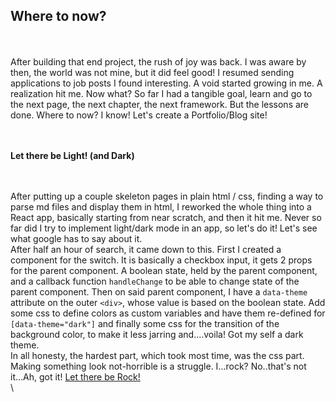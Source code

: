 ## Where to now?

\
\
After building that end project, the rush of joy was back. I was aware by then, the world was not mine, but it did feel good! I resumed sending applications to job posts I found interesting. A void started growing in me. A realization hit me. Now what? So far I had a tangible goal, learn and go to the next page, the next chapter, the next framework. But the lessons are done. Where to now? I know! Let's create a Portfolio/Blog site!

\
\
**Let there be Light! (and Dark)**

\
\
After putting up a couple skeleton pages in plain html / css, finding a way to parse md files and display them in html, I reworked the whole thing into a React app, basically starting from near scratch, and then it hit me. Never so far did I try to implement light/dark mode in an app, so let's do it! Let's see what google has to say about it.
\
After half an hour of search, it came down to this. First I created a component for the switch. It is basically a checkbox input, it gets 2 props for the parent component. A boolean state, held by the parent component, and a callback function `handleChange` to be able to change state of the parent component. Then on said parent component, I have a `data-theme` attribute on the outer `<div>`, whose value is based on the boolean state. Add some css to define colors as custom variables and have them re-defined for `[data-theme="dark"]` and finally some css for the transition of the background color, to make it less jarring and....voila! Got my self a dark theme.
\
In all honesty, the hardest part, which took most time, was the css part. Making something look not-horrible is a struggle. I...rock? No..that's not it...Ah, got it! [Let there be Rock!](https://www.youtube.com/watch?v=3f2g4RMfhS0)
\
\
